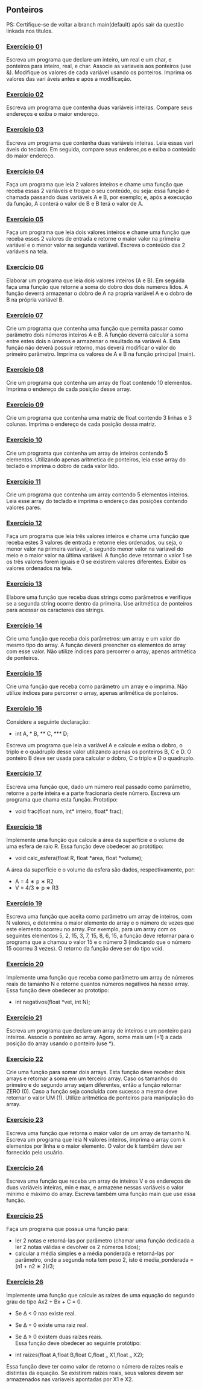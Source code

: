 ## Ponteiros

PS: Certifique-se de voltar a branch main(default) após sair da questão linkada nos títulos.

### [Exercício 01](https://github.com/LucasDSL/MATA57-LAB1/blob/5d934aa271963eb50d5db7429bc63508f478e0fb/07%20Ponteiros/e1.c)

Escreva um programa que declare um inteiro, um real e um char, e ponteiros para inteiro, real, e char. Associe as variaveis aos ponteiros (use &). Modifique os valores de cada variável usando os ponteiros. Imprima os valores das vari áveis antes e após a modificação.

### [Exercício 02](https://github.com/LucasDSL/MATA57-LAB1/blob/5d934aa271963eb50d5db7429bc63508f478e0fb/07%20Ponteiros/e2.c)

Escreva um programa que contenha duas variáveis inteiras. Compare seus endereços e exiba o maior endereço.

### [Exercício 03](https://github.com/LucasDSL/MATA57-LAB1/blob/5d934aa271963eb50d5db7429bc63508f478e0fb/07%20Ponteiros/e3.c)

Escreva um programa que contenha duas variáveis inteiras. Leia essas vari áveis do teclado. Em seguida, compare seus enderec¸os e exiba o conteúdo do maior endereço.

### [Exercício 04](https://github.com/LucasDSL/MATA57-LAB1/blob/5d934aa271963eb50d5db7429bc63508f478e0fb/07%20Ponteiros/e4.c)

Faça um programa que leia 2 valores inteiros e chame uma função que receba essas 2 variáveis e troque o seu conteúdo, ou seja: essa função é chamada passando duas variáveis A e B, por exemplo; e, após a execução da função, A conterá o valor de B e B terá o valor de A.

### [Exercício 05](https://github.com/LucasDSL/MATA57-LAB1/blob/5d934aa271963eb50d5db7429bc63508f478e0fb/07%20Ponteiros/e5.c)

Faça um programa que leia dois valores inteiros e chame uma função que receba esses 2 valores de entrada e retorne o maior valor na primeira variável e o menor valor na segunda variável. Escreva o conteúdo das 2 variáveis na tela.

### [Exercício 06](https://github.com/LucasDSL/MATA57-LAB1/blob/5d934aa271963eb50d5db7429bc63508f478e0fb/07%20Ponteiros/e6.c)

Elaborar um programa que leia dois valores inteiros (A e B). Em seguida faça uma função que retorne a soma do dobro dos dois numeros lidos. A função deverrá armazenar o dobro de A na propria variável A e o dobro de B na própria variável B.

### [Exercício 07](https://github.com/LucasDSL/MATA57-LAB1/blob/5d934aa271963eb50d5db7429bc63508f478e0fb/07%20Ponteiros/e7.c)

Crie um programa que contenha uma função que permita passar como parâmetro dois números inteiros A e B. A função deverrá calcular a soma entre estes dois n úmeros e armazenar o resultado na variável A. Esta função não deverá possuir retorno, mas deverá modificar o valor do primeiro parâmetro. Imprima os valores de A e B na função principal (main).

### [Exercício 08](https://github.com/LucasDSL/MATA57-LAB1/blob/5d934aa271963eb50d5db7429bc63508f478e0fb/07%20Ponteiros/e8.c)

Crie um programa que contenha um array de float contendo 10 elementos. Imprima o endereço de cada posição desse array.

### [Exercício 09](https://github.com/LucasDSL/MATA57-LAB1/blob/5d934aa271963eb50d5db7429bc63508f478e0fb/07%20Ponteiros/e9.c)

Crie um programa que contenha uma matriz de float contendo 3 linhas e 3 colunas. Imprima o endereço de cada posição dessa matriz.

### [Exercício 10](https://github.com/LucasDSL/MATA57-LAB1/blob/5d934aa271963eb50d5db7429bc63508f478e0fb/07%20Ponteiros/e10.c)

Crie um programa que contenha um array de inteiros contendo 5 elementos. Utilizando apenas aritmetica de ponteiros, leia esse array do teclado e imprima o dobro de cada valor lido.

### [Exercício 11](https://github.com/LucasDSL/MATA57-LAB1/blob/5d934aa271963eb50d5db7429bc63508f478e0fb/07%20Ponteiros/e11.c)

Crie um programa que contenha um array contendo 5 elementos inteiros. Leia esse array do teclado e imprima o endereço das posições contendo valores pares.

### [Exercício 12](https://github.com/LucasDSL/MATA57-LAB1/blob/5d934aa271963eb50d5db7429bc63508f478e0fb/07%20Ponteiros/e12.c)

Faça um programa que leia três valores inteiros e chame uma função que receba estes 3 valores de entrada e retorne eles ordenados, ou seja, o menor valor na primeira variavel, o segundo menor valor na variavel do meio e o maior valor na última variável. A função deve retornar o valor 1 se os três valores forem iguais e 0 se existirem valores diferentes. Exibir os valores ordenados na tela.

### [Exercício 13](https://github.com/LucasDSL/MATA57-LAB1/blob/5d934aa271963eb50d5db7429bc63508f478e0fb/07%20Ponteiros/e13.c)

Elabore uma função que receba duas strings como parâmetros e verifique se a segunda string ocorre dentro da primeira. Use aritmética de ponteiros para acessar os caracteres das strings.

### [Exercício 14](https://github.com/LucasDSL/MATA57-LAB1/blob/5d934aa271963eb50d5db7429bc63508f478e0fb/07%20Ponteiros/e14.c)

Crie uma função que receba dois parâmetros: um array e um valor do mesmo tipo do array. A função deverá preencher os elementos do array com esse valor. Não utilize índices para percorrer o array, apenas aritmética de ponteiros.

### [Exercício 15](https://github.com/LucasDSL/MATA57-LAB1/blob/5d934aa271963eb50d5db7429bc63508f478e0fb/07%20Ponteiros/e15.c)

Crie uma função que receba como parâmetro um array e o imprima. Não utilize índices para percorrer o array, apenas aritmética de ponteiros.

### [Exercício 16](https://github.com/LucasDSL/MATA57-LAB1/blob/5d934aa271963eb50d5db7429bc63508f478e0fb/07%20Ponteiros/e16.c)

Considere a seguinte declaração:

- int A, \* B, ** C, \*** D;

Escreva um programa que leia a variável A e calcule e exiba o dobro, o triplo e o quádruplo desse valor utilizando apenas os ponteiros B, C e D. O ponteiro B deve ser usada para calcular o dobro, C o triplo e D o quadruplo.

### [Exercício 17](https://github.com/LucasDSL/MATA57-LAB1/blob/5d934aa271963eb50d5db7429bc63508f478e0fb/07%20Ponteiros/e17.c)

Escreva uma função que, dado um número real passado como parâmetro, retorne a parte inteira e a parte fracionaria deste número. Escreva um programa que chama esta função. Prototipo:

- void frac(float num, int* inteiro, float* frac);

### [Exercício 18](https://github.com/LucasDSL/MATA57-LAB1/blob/5d934aa271963eb50d5db7429bc63508f478e0fb/07%20Ponteiros/e18.c)

Implemente uma função que calcule a área da superfície e o volume de uma esfera de raio R. Essa função deve obedecer ao protótipo:

- void calc_esfera(float R, float *area, float *volume);<br>

A área da superfície e o volume da esfera são dados, respectivamente, por:

- A = 4 ∗ p ∗ R2
- V = 4/3 ∗ p ∗ R3

### [Exercício 19](https://github.com/LucasDSL/MATA57-LAB1/blob/5d934aa271963eb50d5db7429bc63508f478e0fb/07%20Ponteiros/e19.c)

Escreva uma função que aceita como parâmetro um array de inteiros, com N valores, e determina o maior elemento do array e o número de vezes que este elemento ocorreu no array. Por exemplo, para um array com os seguintes elementos 5, 2, 15, 3, 7, 15, 8, 6, 15, a função deve retornar para o programa que a chamou o valor 15 e o número 3 (indicando que o número 15 ocorreu 3 vezes). O retorno da função deve ser do tipo void.

### [Exercício 20](https://github.com/LucasDSL/MATA57-LAB1/blob/5d934aa271963eb50d5db7429bc63508f478e0fb/07%20Ponteiros/e20.c)

Implemente uma função que receba como parâmetro um array de números reais de tamanho N e retorne quantos números negativos há nesse array. Essa função deve obedecer ao prototipo:

- int negativos(float \*vet, int N);

### [Exercício 21](https://github.com/LucasDSL/MATA57-LAB1/blob/5d934aa271963eb50d5db7429bc63508f478e0fb/07%20Ponteiros/e21.c)

Escreva um programa que declare um array de inteiros e um ponteiro para inteiros. Associe o ponteiro ao array. Agora, some mais um (+1) a cada posição do array usando o ponteiro (use \*).

### [Exercício 22](https://github.com/LucasDSL/MATA57-LAB1/blob/5d934aa271963eb50d5db7429bc63508f478e0fb/07%20Ponteiros/e22.c)

Crie uma função para somar dois arrays. Esta função deve receber dois arrays e retornar a soma em um terceiro array. Caso os tamanhos do primeiro e do segundo array sejam diferentes, então a função retornar ZERO (0). Caso a função seja concluída com sucesso a mesma deve retornar o valor UM (1). Utilize aritmética de ponteiros para manipulação do array.

### [Exercício 23](https://github.com/LucasDSL/MATA57-LAB1/blob/5d934aa271963eb50d5db7429bc63508f478e0fb/07%20Ponteiros/e23.c)

Escreva uma função que retorna o maior valor de um array de tamanho N. Escreva um programa que leia N valores inteiros, imprima o array com k elementos por linha e o maior elemento. O valor de k também deve ser fornecido pelo usuário.

### [Exercício 24](https://github.com/LucasDSL/MATA57-LAB1/blob/5d934aa271963eb50d5db7429bc63508f478e0fb/07%20Ponteiros/e24.c)

Escreva uma função que receba um array de inteiros V e os endereços de duas variáveis inteiras, min e max, e armazene nessas variáveis o valor mínimo e máximo do array. Escreva também uma função main que use essa função.

### [Exercício 25](https://github.com/LucasDSL/MATA57-LAB1/blob/5d934aa271963eb50d5db7429bc63508f478e0fb/07%20Ponteiros/e25.c)

Faça um programa que possua uma função para:

- ler 2 notas e retorná-las por parâmetro (chamar uma função dedicada a ler 2 notas válidas e devolver os 2 números lidos);
- calcular a média simples e a média ponderada e retorná-las por parâmetro, onde a segunda nota tem peso 2, isto é media_ponderada = (n1 + n2 ∗ 2)/3;

### [Exercício 26](https://github.com/LucasDSL/MATA57-LAB1/blob/5d934aa271963eb50d5db7429bc63508f478e0fb/07%20Ponteiros/e26.c)

Implemente uma função que calcule as raízes de uma equação do segundo grau do tipo Ax2 + Bx + C = 0. 

- Se ∆ < 0 nao existe real.
- Se ∆ = 0 existe uma raiz real.
- Se ∆ ≥ 0 existem duas raízes reais.<br>
Essa função deve obedecer ao seguinte protótipo:

- int raizes(float A,float B,float C,float _ X1,float _ X2);<br>

Essa função deve ter como valor de retorno o número de raízes reais e distintas da equação. Se existirem raízes reais, seus valores devem ser armazenados nas variaveis apontadas por X1 e X2.
